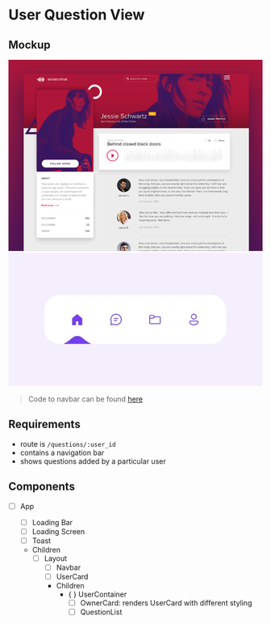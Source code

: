 # User Question View

## Mockup

![Layout](./mockup/app-layout.png)
![Navbar](./mockup/navbar.jpg)

> Code to navbar can be found [here](https://codepen.io/aaroniker/pen/rNMmZvq)

## Requirements

- route is `/questions/:user_id`
- contains a navigation bar
- shows questions added by a particular user

## Components

- [ ] App

  - [ ] Loading Bar
  - [ ] Loading Screen
  - [ ] Toast
  - Children
    - [ ] Layout
      - [ ] Navbar
      - [ ] UserCard
      - Children
        - { } UserContainer
          - [ ] OwnerCard: renders UserCard with different styling
          - [ ] QuestionList

